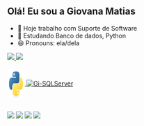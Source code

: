 ## Olá! Eu sou a Giovana Matias

- 🔭 Hoje trabalho com Suporte de Software
- 🌱 Estudando Banco de dados, Python
- 😄 Pronouns: ela/dela

<div>
  <a href="https://beacons.ai/GiovanaMatias13">
  <img height="180em" src="https://github-readme-stats.vercel.app/api?username=GiovanaMatias13&show_icons=true&theme=dracula&incluide_all_comits=true&count_private=true"/_>   
  <img height="180em" src="https://github-readme-stats.vercel.app/api/top-langs/?username=GiovanaMatias13&layout=compact&langs_count=16&theme=dracula"/_>
<div>

<div style="display: inline_block"><br> 
  <img align="center" alt="Gi-Python" height="70" width="40" src="https://raw.githubusercontent.com/devicons/devicon/master/icons/python/python-original.svg">  
  <img align="center" alt="Gi-SQLServer" height="70" width="40" src="https://cdn.jsdelivr.net/gh/devicons/devicon@latest/icons/microsoftsqlserver/microsoftsqlserver-plain-wordmark.svg"/>
</div>

##

<div>
  
  <a href = "mailto:giovana.giovanamatias"><img src="https://img.shields.io/badge/-Gmail-D14836?style=for-the-badge&logo=gmail&logoColor=white" target="_blank"></a>
  <a href="https://www.linkedin.com/in/giovana-matias-5b77612a9/" target="_blank"><img src="https://img.shields.io/badge/-LinkedIn-%230077B5?style=for-the-badge&logo=linkedin&logoColor=white" target="_blank"></a>
  <a href="https://web.whatsapp.com/" target="_blank"><img src="https://img.shields.io/badge/WhatsApp-25D366?style=for-the-badge&logo=whatsapp&logoColor=white"></a>
  <a href="https://web.telegram.org/a/" target="_blank"><img src="https://img.shields.io/badge/Telegram-2CA5E0?style=for-the-badge&logo=linkedin&logoColor=white" target="_blank"></a>
</div>

 
          
  
 
          
  
          
          


